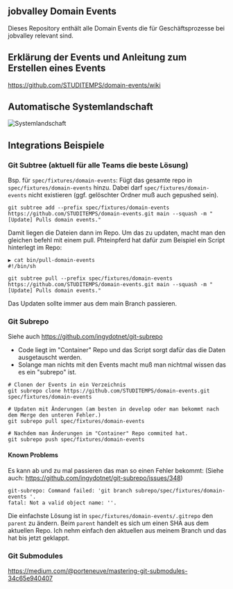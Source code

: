 ## jobvalley Domain Events

Dieses Repository enthält alle Domain Events die für Geschäftsprozesse bei jobvalley relevant sind.

## Erklärung der Events und Anleitung zum Erstellen eines Events

https://github.com/STUDITEMPS/domain-events/wiki

## Automatische Systemlandschaft

![Systemlandschaft](/docs/system_landscape/overview_landscape.svg)

## Integrations Beispiele

### Git Subtree (aktuell für alle Teams die beste Lösung)

Bsp. für `spec/fixtures/domain-events`:  Fügt das gesamte repo in `spec/fixtures/domain-events` hinzu.
Dabei darf `spec/fixtures/domain-events` nicht existieren (ggf. gelöschter Ordner muß auch gepushed sein).

```
git subtree add --prefix spec/fixtures/domain-events https://github.com/STUDITEMPS/domain-events.git main --squash -m "[Update] Pulls domain events."
```
Damit liegen die Dateien dann im Repo. Um das zu updaten, macht man den gleichen befehl mit einem pull. Phteinpferd hat dafür zum Beispiel ein Script hinterlegt im Repo:

```
▶ cat bin/pull-domain-events
#!/bin/sh

git subtree pull --prefix spec/fixtures/domain-events https://github.com/STUDITEMPS/domain-events.git main --squash -m "[Update] Pulls domain events."
```

Das Updaten sollte immer aus dem main Branch passieren.


### Git Subrepo

Siehe auch https://github.com/ingydotnet/git-subrepo

- Code liegt im "Container" Repo und das Script sorgt dafür das die Daten ausgetauscht werden.
- Solange man nichts mit den Events macht muß man nichtmal wissen das es ein "subrepo" ist.

```
# Clonen der Events in ein Verzeichnis
git subrepo clone https://github.com/STUDITEMPS/domain-events.git spec/fixtures/domain-events

# Updaten mit Änderungen (am besten in develop oder man bekommt nach dem Merge den unteren Fehler.)
git subrepo pull spec/fixtures/domain-events

# Nachdem man Änderungen im "Container" Repo commited hat.
git subrepo push spec/fixtures/domain-events
```

#### Known Problems

Es kann ab und zu mal passieren das man so einen Fehler bekommt: (Siehe auch: https://github.com/ingydotnet/git-subrepo/issues/348)

```
git-subrepo: Command failed: 'git branch subrepo/spec/fixtures/domain-events '.
fatal: Not a valid object name: ''.
```
Die einfachste Lösung ist in `spec/fixtures/domain-events/.gitrepo` den `parent` zu ändern.
Beim `parent` handelt es sich um einen SHA aus dem aktuellen Repo. Ich nehm einfach den aktuellen aus meinem Branch und das hat bis jetzt geklappt.

### Git Submodules

https://medium.com/@porteneuve/mastering-git-submodules-34c65e940407

